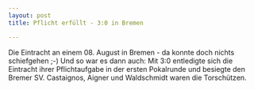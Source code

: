```yaml
---
layout: post
title: Pflicht erfüllt - 3:0 in Bremen

---
```


Die Eintracht an einem 08. August in Bremen - da konnte doch nichts schiefgehen ;-) Und so war es dann auch: Mit 3:0 entledigte sich die Eintracht ihrer Pflichtaufgabe in der ersten Pokalrunde und besiegte den Bremer SV. Castaignos, Aigner und Waldschmidt waren die Torschützen.


